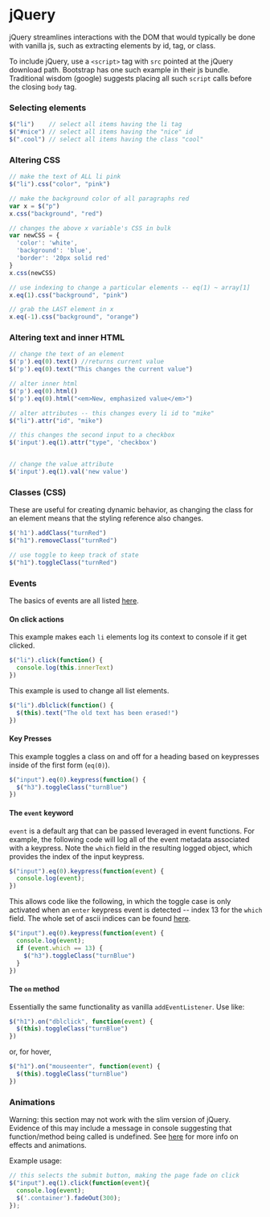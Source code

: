 # jQuery

jQuery streamlines interactions with the DOM that would typically be done with
vanilla js, such as extracting elements by id, tag, or class.

To include jQuery, use a `<script>` tag with `src` pointed at the jQuery download path. Bootstrap has one such example in their js bundle. Traditional wisdom (google) suggests placing all such `script` calls before the closing `body` tag.

### Selecting elements

```javascript
$("li")    // select all items having the li tag
$("#nice") // select all items having the "nice" id
$(".cool") // select all items having the class "cool"
```


### Altering CSS
```javascript
// make the text of ALL li pink
$("li").css("color", "pink")

// make the background color of all paragraphs red
var x = $("p")
x.css("background", "red")

// changes the above x variable's CSS in bulk
var newCSS = {
  'color': 'white',
  'background': 'blue',
  'border': '20px solid red'
}
x.css(newCSS)

// use indexing to change a particular elements -- eq(1) ~ array[1]
x.eq(1).css("background", "pink")

// grab the LAST element in x
x.eq(-1).css("background", "orange")
```

### Altering text and inner HTML
```javascript
// change the text of an element
$('p').eq(0).text() //returns current value
$('p').eq(0).text("This changes the current value")

// alter inner html
$('p').eq(0).html()
$('p').eq(0).html("<em>New, emphasized value</em>")

// alter attributes -- this changes every li id to "mike"
$("li").attr("id", "mike")

// this changes the second input to a checkbox
$('input').eq(1).attr("type", 'checkbox')


// change the value attribute
$('input').eq(1).val('new value')
```

### Classes (CSS)
These are useful for creating dynamic behavior, as changing the class for an element means that the styling reference also changes.
```javascript
$('h1').addClass("turnRed")
$("h1").removeClass("turnRed")

// use toggle to keep track of state
$("h1").toggleClass("turnRed")
```

### Events

The basics of events are all listed [here](https://api.jquery.com/category/events/).

#### On click actions
This example makes each `li` elements log its context to console if it get clicked.
```javascript
$("li").click(function() {
  console.log(this.innerText)
})
```

This example is used to change all list elements.
```javascript
$("li").dblclick(function() {
  $(this).text("The old text has been erased!")
})
```
#### Key Presses

This example toggles a class on and off for a heading based on keypresses inside of the first form (`eq(0)`).

```javascript
$("input").eq(0).keypress(function() {
  $("h3").toggleClass("turnBlue")
})
```

#### The `event` keyword
`event` is a default arg that can be passed leveraged in event functions. For example, the following code will log all of the event metadata associated with a keypress. Note the `which` field in the resulting logged object, which provides the index of the input keypress.

```javascript
$("input").eq(0).keypress(function(event) {
  console.log(event);
})
```

This allows code like the following, in which the toggle case is only activated when an `enter` keypress event is detected -- index 13 for the `which` field. The whole set of ascii indices can be found [here](http://www.asciitable.com/).
```javascript
$("input").eq(0).keypress(function(event) {
  console.log(event);
  if (event.which == 13) {
    $("h3").toggleClass("turnBlue")
  }
})
```

#### The `on` method

Essentially the same functionality as vanilla `addEventListener`. Use like:
```javascript
$("h1").on("dblclick", function(event) {
  $(this).toggleClass("turnBlue")
})
```

or, for hover,
```javascript
$("h1").on("mouseenter", function(event) {
  $(this).toggleClass("turnBlue")
})
```

### Animations
Warning: this section may not work with the slim version of jQuery. Evidence of this may include a message in console suggesting that function/method being called is undefined. See [here](https://api.jquery.com/category/effects/) for more info on effects and animations.

Example usage:

```javascript
// this selects the submit button, making the page fade on click
$("input").eq(1).click(function(event){
  console.log(event);
  $('.container').fadeOut(300);
});

```
